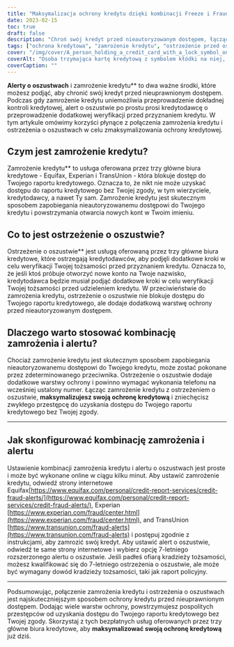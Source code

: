 ```yaml
---
title: "Maksymalizacja ochrony kredytu dzięki kombinacji Freeze i Fraud Alert"
date: 2023-02-15
toc: true
draft: false
description: "Chroń swój kredyt przed nieautoryzowanym dostępem, łącząc zamrożenie kredytu z alertem o oszustwach, najskuteczniejszym rozwiązaniem powstrzymującym pospolitych przestępców przed dostępem do Twojego raportu kredytowego bez Twojej zgody."
tags: ["ochrona kredytowa", "zamrożenie kredytu", "ostrzeżenie przed oszustwem", "nieuprawniony dostęp", "raport kredytowy", "kradzież tożsamości", "Equifax", "Experian", "TransUnion", "biura kredytowe", "maksymalna ochrona"]
cover: "/img/cover/A_person_holding_a_credit_card_with_a_lock_symbol_on_it.png"
coverAlt: "Osoba trzymająca kartę kredytową z symbolem kłódki na niej, która ma symbolizować ochronę kredytową."
coverCaption: ""
---
```


**Alerty o oszustwach** i zamrożenie kredytu** to dwa ważne środki, które możesz podjąć, aby chronić swój kredyt przed nieuprawnionym dostępem. Podczas gdy zamrożenie kredytu uniemożliwia przeprowadzenie dokładnej kontroli kredytowej, alert o oszustwie po prostu prosi kredytodawcę o przeprowadzenie dodatkowej weryfikacji przed przyznaniem kredytu. W tym artykule omówimy korzyści płynące z połączenia zamrożenia kredytu i ostrzeżenia o oszustwach w celu zmaksymalizowania ochrony kredytowej.

## Czym jest zamrożenie kredytu?

Zamrożenie kredytu** to usługa oferowana przez trzy główne biura kredytowe - Equifax, Experian i TransUnion - która blokuje dostęp do Twojego raportu kredytowego. Oznacza to, że nikt nie może uzyskać dostępu do raportu kredytowego bez Twojej zgody, w tym wierzyciele, kredytodawcy, a nawet Ty sam. Zamrożenie kredytu jest skutecznym sposobem zapobiegania nieautoryzowanemu dostępowi do Twojego kredytu i powstrzymania otwarcia nowych kont w Twoim imieniu.

## Co to jest ostrzeżenie o oszustwie?

Ostrzeżenie o oszustwie** jest usługą oferowaną przez trzy główne biura kredytowe, które ostrzegają kredytodawców, aby podjęli dodatkowe kroki w celu weryfikacji Twojej tożsamości przed przyznaniem kredytu. Oznacza to, że jeśli ktoś próbuje otworzyć nowe konto na Twoje nazwisko, kredytodawca będzie musiał podjąć dodatkowe kroki w celu weryfikacji Twojej tożsamości przed udzieleniem kredytu. W przeciwieństwie do zamrożenia kredytu, ostrzeżenie o oszustwie nie blokuje dostępu do Twojego raportu kredytowego, ale dodaje dodatkową warstwę ochrony przed nieautoryzowanym dostępem.

## Dlaczego warto stosować kombinację zamrożenia i alertu?

Chociaż zamrożenie kredytu jest skutecznym sposobem zapobiegania nieautoryzowanemu dostępowi do Twojego kredytu, może zostać pokonane przez zdeterminowanego przeciwnika. Ostrzeżenie o oszustwie dodaje dodatkowe warstwy ochrony i powinno wymagać wykonania telefonu na wcześniej ustalony numer. Łącząc zamrożenie kredytu z ostrzeżeniem o oszustwie, **maksymalizujesz swoją ochronę kredytową** i zniechęcisz zwykłego przestępcę do uzyskania dostępu do Twojego raportu kredytowego bez Twojej zgody.

____________________

## Jak skonfigurować kombinację zamrożenia i alertu

Ustawienie kombinacji zamrożenia kredytu i alertu o oszustwach jest proste i może być wykonane online w ciągu kilku minut. Aby ustawić zamrożenie kredytu, odwiedź strony internetowe Equifax[https://www.equifax.com/personal/credit-report-services/credit-fraud-alerts/](https://www.equifax.com/personal/credit-report-services/credit-fraud-alerts/), Experian [https://www.experian.com/fraud/center.html](https://www.experian.com/fraud/center.html), and TransUnion [https://www.transunion.com/fraud-alerts](https://www.transunion.com/fraud-alerts) i postępuj zgodnie z instrukcjami, aby zamrozić swój kredyt. Aby ustawić alert o oszustwie, odwiedź te same strony internetowe i wybierz opcję 7-letniego rozszerzonego alertu o oszustwie. Jeśli padłeś ofiarą kradzieży tożsamości, możesz kwalifikować się do 7-letniego ostrzeżenia o oszustwie, ale może być wymagany dowód kradzieży tożsamości, taki jak raport policyjny.

____________________

Podsumowując, połączenie zamrożenia kredytu i ostrzeżenia o oszustwach jest najskuteczniejszym sposobem ochrony kredytu przed nieuprawnionym dostępem. Dodając wiele warstw ochrony, powstrzymujesz pospolitych przestępców od uzyskania dostępu do Twojego raportu kredytowego bez Twojej zgody. Skorzystaj z tych bezpłatnych usług oferowanych przez trzy główne biura kredytowe, aby **maksymalizować swoją ochronę kredytową** już dziś.
